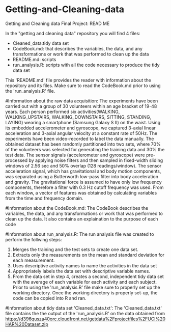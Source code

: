 # Getting-and-Cleaning-data
Getting and Cleaning data Final Project: READ ME

In the "getting and cleaning data" repository you will find 4 files:
- Cleaned_data:tidy data set 
- CodeBook.md:  that describes the variables, the data, and any transformations or work that was performed to clean up the data
- README.md: scripts
- run_analysis.R: scripts with all the code necessary to produce the tidy data set

This 'README.md' file provides the reader with information about the repository and its files. Make sure to read the CodeBook.md prior to using the 'run_analysis.R' file.

#Information about the raw data acquisition:
The experiments have been carried out with a group of 30 volunteers within an age bracket of 19-48 years. 
Each person performed six activities(WALKING, WALKING_UPSTAIRS, WALKING_DOWNSTAIRS, SITTING, STANDING, LAYING) wearing a 
smartphone (Samsung Galaxy S II) on the waist. Using its embedded accelerometer and gyroscope, we captured 3-axial linear acceleration 
and 3-axial angular velocity at a constant rate of 50Hz. The experiments have been video-recorded to label the data manually. 
The obtained dataset has been randomly partitioned into two sets, where 70% of the volunteers was selected for generating the
training data and 30% the test data.
The sensor signals (accelerometer and gyroscope) were pre-processed by applying noise filters and then sampled in fixed-width sliding 
windows of 2.56 sec and 50% overlap (128 readings/window). The sensor acceleration signal, which has gravitational and body motion 
components, was separated using a Butterworth low-pass filter into body acceleration and gravity. The gravitational force is assumed 
to have only low frequency components, therefore a filter with 0.3 Hz cutoff frequency was used. From each window, a vector of features 
was obtained by calculating variables from the time and frequency domain.

#Information about the CodeBook.md:
The CodeBook describes the variables, the data, and any transformations or work that was performed to clean up the data. It also contains an explaination to the purpose of each code

#Information about run_analysis.R:
The run analysis file was created to perform the follwing steps:

1. Merges the training and the test sets to create one data set.
2. Extracts only the measurements on the mean and standard deviation for each measurement.
3. Uses descriptive activity names to name the activities in the data set
4. Appropriately labels the data set with descriptive variable names.
5. From the data set in step 4, creates a second, independent tidy data set with the average of each variable for each activity and each subject.
Prior to using the 'run_analysis.R' file make sure to properly set up the working directory. Once the working directory is properly set-up, the code can be copied into R and ran.

#Information about tidy data set 'Cleaned_data.txt':
The 'Cleaned_data.txt' file contains the the output of the 'run_analysis.R' on the data obtained from https://d396qusza40orc.cloudfront.net/getdata%2Fprojectfiles%2FUCI%20HAR%20Dataset.zip 

